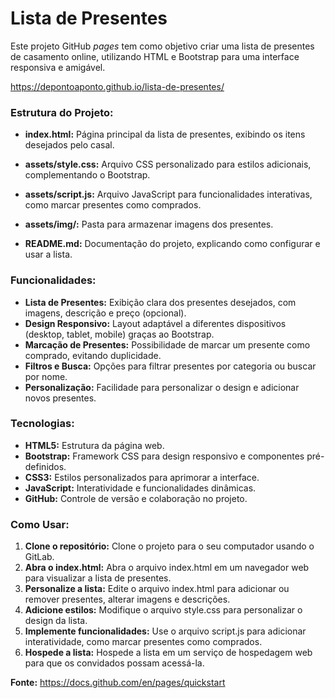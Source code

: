 # Lista de Presentes

Este projeto GitHub <i>pages</i> tem como objetivo criar uma lista de presentes de casamento online, utilizando HTML e Bootstrap para uma interface responsiva e amigável.

https://depontoaponto.github.io/lista-de-presentes/

### Estrutura do Projeto:

- <b>index.html:</b> Página principal da lista de presentes, exibindo os itens desejados pelo casal.

- <b>assets/style.css:</b> Arquivo CSS personalizado para estilos adicionais, complementando o Bootstrap.

- <b>assets/script.js:</b> Arquivo JavaScript para funcionalidades interativas, como marcar presentes como comprados.

- <b>assets/img/:</b> Pasta para armazenar imagens dos presentes.

- <b>README.md:</b> Documentação do projeto, explicando como configurar e usar a lista.
### Funcionalidades:

- <b>Lista de Presentes:</b> Exibição clara dos presentes desejados, com imagens, descrição e preço (opcional).
- <b>Design Responsivo:</b> Layout adaptável a diferentes dispositivos (desktop, tablet, mobile) graças ao Bootstrap.
- <b>Marcação de Presentes:</b> Possibilidade de marcar um presente como comprado, evitando duplicidade.
- <b>Filtros e Busca:</b> Opções para filtrar presentes por categoria ou buscar por nome.
- <b>Personalização:</b> Facilidade para personalizar o design e adicionar novos presentes.

### Tecnologias:

- <b>HTML5:</b> Estrutura da página web.
- <b>Bootstrap:</b> Framework CSS para design responsivo e componentes pré-definidos.
- <b>CSS3:</b> Estilos personalizados para aprimorar a interface.
- <b>JavaScript:</b> Interatividade e funcionalidades dinâmicas.
- <b>GitHub:</b> Controle de versão e colaboração no projeto.
### Como Usar:

1. <b>Clone o repositório:</b> Clone o projeto para o seu computador usando o GitLab.
2. <b>Abra o index.html:</b> Abra o arquivo index.html em um navegador web para visualizar a lista de presentes.
3. <b>Personalize a lista:</b> Edite o arquivo index.html para adicionar ou remover presentes, alterar imagens e descrições.
4. <b>Adicione estilos:</b> Modifique o arquivo style.css para personalizar o design da lista.
5. <b>Implemente funcionalidades:</b> Use o arquivo script.js para adicionar interatividade, como marcar presentes como comprados.
6. <b>Hospede a lista:</b> Hospede a lista em um serviço de hospedagem web para que os convidados possam acessá-la.

<b>Fonte:</b> https://docs.github.com/en/pages/quickstart
